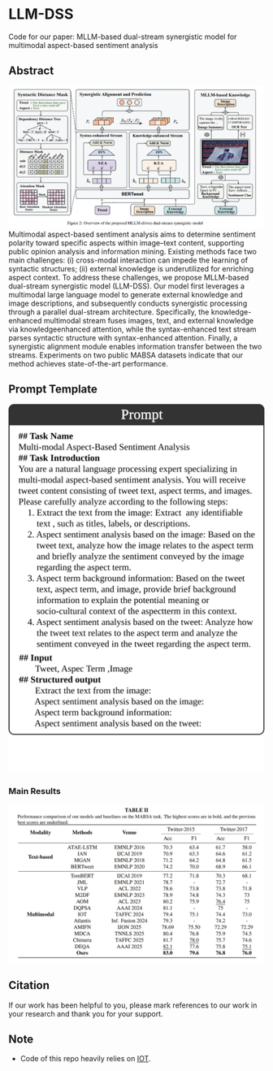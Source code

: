 # 




# LLM-DSS

Code for our paper:
MLLM-based dual-stream synergistic model for multimodal aspect-based sentiment analysis

## Abstract

![模型图](./main.png)Multimodal aspect-based sentiment analysis aims to determine sentiment polarity toward specific aspects within image–text content, supporting public opinion analysis and information mining. Existing methods face two main challenges: (i) cross-modal interaction can impede the learning of syntactic structures; (ii) external knowledge is underutilized for enriching aspect context. To address these challenges, we propose MLLM-based dual-stream synergistic model (LLM-DSS). Our model first leverages a multimodal large language model to generate external knowledge and image descriptions, and subsequently conducts synergistic processing through a parallel dual-stream architecture. Specifically, the knowledge-enhanced multimodal stream fuses images, text, and external knowledge via knowledgeenhanced attention, while the syntax-enhanced text stream parses syntactic structure with syntax-enhanced attention. Finally, a synergistic alignment module enables information transfer between the two streams. Experiments on two public MABSA datasets indicate that our method achieves state-of-the-art performance.



## Prompt Template

![提示词模板](./Prompt.svg)

### Main Results 

![Main Result](./result.png)

## Citation

If our work has been helpful to you, please mark references to our work in your research and thank you for your support.

## Note

* Code of this repo heavily relies on [IOT](https://github.com/qlwang25/image2text_conversion).
